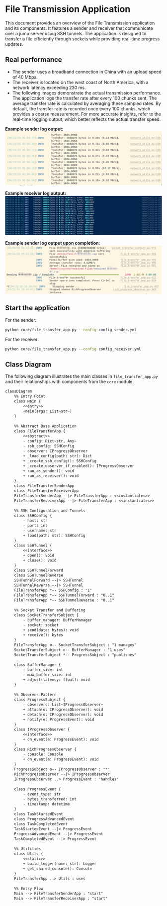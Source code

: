 # File Transmission Application

This document provides an overview of the File Transmission application and its components. It features a sender and receiver that communicate over a jump server using SSH tunnels. The application is designed to transfer a file efficiently through sockets while providing real-time progress updates.

## Real performance
- The sender uses a broadband connection in China with an upload speed of 40 Mbps. 
- The receiver is located on the west coast of North America, with a network latency exceeding 230 ms.
- The following images demonstrate the actual transmission performance. The application logs the transfer rate after every 100 chunks sent. The average transfer rate is calculated by averaging these sampled rates. By default, the transfer rate is recorded once every 100 chunks, which provides a coarse measurement. For more accurate insights, refer to the real-time logging output, which better reflects the actual transfer speed.

**Example sender log output:**
![Sender Log Output](resources/sender_logger.png)

**Example receiver log output:**
![Receiver Log Output](resources/receiver_logger.png)

**Example sender log output upon completion:**
![Sender Completion Log Output](resources/sender_completion_logger.png)

## Start the application

For the sender:
```bash
python core/file_transfer_app.py --config config_sender.yml
```

For the receiver:
```bash
python core/file_transfer_app.py --config config_receiver.yml
```

## Class Diagram

The following diagram illustrates the main classes in `file_transfer_app.py` and their relationships with components from the `core` module:

```mermaid
classDiagram
    %% Entry Point
    class Main {
        <<entry>>
        +main(args: List~str~)
    }

    %% Abstract Base Application
    class FileTransferApp {
        <<abstract>>
        - config: Dict~str, Any~
        - ssh_config: SSHConfig
        - observer: IProgressObserver
        + _load_config(path: str): Dict
        + _create_ssh_config(): SSHConfig
        + _create_observer_if_enabled(): IProgressObserver
        + run_as_sender(): void
        + run_as_receiver(): void
    }
    class FileTransferSenderApp
    class FileTransferReceiverApp
    FileTransferSenderApp --|> FileTransferApp : <<instantiates>>
    FileTransferReceiverApp --|> FileTransferApp : <<instantiates>>

    %% SSH Configuration and Tunnels
    class SSHConfig {
        - host: str
        - port: int
        - username: str
        + load(path: str): SSHConfig
    }
    class SSHTunnel {
        <<interface>>
        + open(): void
        + close(): void
    }
    class SSHTunnelForward
    class SSHTunnelReverse
    SSHTunnelForward --|> SSHTunnel
    SSHTunnelReverse --|> SSHTunnel
    FileTransferApp *-- SSHConfig : "1"
    FileTransferApp *-- SSHTunnelForward : "0..1"
    FileTransferApp *-- SSHTunnelReverse : "0..1"

    %% Socket Transfer and Buffering
    class SocketTransferSubject {
        - buffer_manager: BufferManager
        - socket: socket
        + send(data: bytes): void
        + receive(): bytes
    }
    FileTransferApp o-- SocketTransferSubject : "1 manages"
    SocketTransferSubject o-- BufferManager : "1 uses"
    SocketTransferSubject *-- ProgressSubject : "publishes"

    class BufferManager {
        - buffer_size: int
        - max_buffer_size: int
        + adjust(latency: float): void
    }

    %% Observer Pattern
    class ProgressSubject {
        - observers: List~IProgressObserver~
        + attach(o: IProgressObserver): void
        + detach(o: IProgressObserver): void
        + notify(e: ProgressEvent): void
    }
    class IProgressObserver {
        <<interface>>
        + on_event(e: ProgressEvent): void
    }
    class RichProgressObserver {
        - console: Console
        + on_event(e: ProgressEvent): void
    }
    ProgressSubject o-- IProgressObserver : "*"
    RichProgressObserver --|> IProgressObserver
    IProgressObserver ..> ProgressEvent : "handles"

    class ProgressEvent {
        - event_type: str
        - bytes_transferred: int
        - timestamp: datetime
    }
    class TaskStartedEvent
    class ProgressAdvancedEvent
    class TaskCompletedEvent
    TaskStartedEvent --|> ProgressEvent
    ProgressAdvancedEvent --|> ProgressEvent
    TaskCompletedEvent --|> ProgressEvent

    %% Utilities
    class Utils {
        <<static>>
        + build_logger(name: str): Logger
        + get_shared_console(): Console
    }
    FileTransferApp ..> Utils : uses

    %% Entry Flow
    Main --> FileTransferSenderApp : "start"
    Main --> FileTransferReceiverApp : "start"
```
